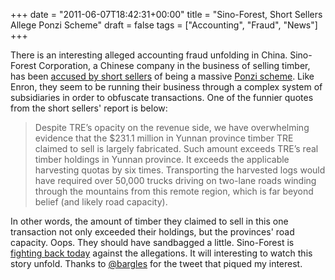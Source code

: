 +++
date = "2011-06-07T18:42:31+00:00"
title = "Sino-Forest, Short Sellers Allege Ponzi Scheme"
draft = false
tags = ["Accounting", "Fraud", "News"]
+++

There is an interesting alleged accounting fraud unfolding in China. Sino-Forest Corporation, a Chinese company in the business of selling timber, has been [accused by short sellers](http://www.muddywatersresearch.com/research/tre/initiating-coverage-treto/) of being a massive [Ponzi scheme](http://en.wikipedia.org/wiki/Ponzi_scheme). Like Enron, they seem to be running their business through a complex system of subsidiaries in order to obfuscate transactions. One of the funnier quotes from the short sellers' report is below:

> Despite TRE’s opacity on the revenue side, we have overwhelming evidence that the $231.1 million in Yunnan province timber TRE claimed to sell is largely fabricated. Such amount exceeds TRE’s real timber holdings in Yunnan province. It exceeds the applicable harvesting quotas by six times. Transporting the harvested logs would have required over 50,000 trucks driving on two-lane roads winding through the mountains from this remote region, which is far beyond belief (and likely road capacity).

In other words, the amount of timber they claimed to sell in this one transaction not only exceeded their holdings, but the provinces' road capacity. Oops. They should have sandbagged a little. Sino-Forest is [fighting back today](http://www.bnn.ca/News/2011/6/6/Sino-Forest-says-Muddy-Waters-report-is-inaccurate.aspx) against the allegations. It will interesting to watch this story unfold. Thanks to [@bargles](http://www.twitter.com/bargles) for the tweet that piqued my interest.
